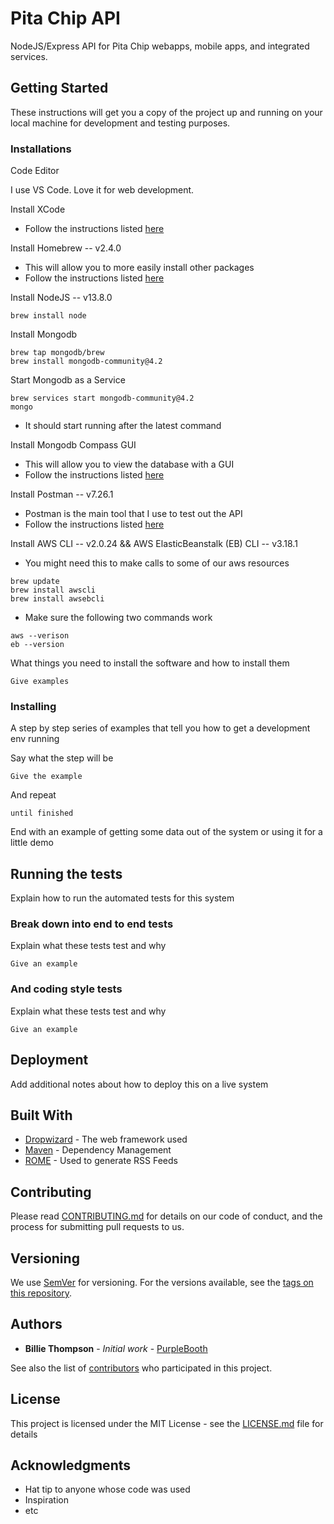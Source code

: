 # Pita Chip API

NodeJS/Express API for Pita Chip webapps, mobile apps, and integrated services.

## Getting Started

These instructions will get you a copy of the project up and running on your local machine for development and testing purposes.

### Installations

Code Editor

I use VS Code. Love it for web development.

Install XCode

- Follow the instructions listed [here](https://developer.apple.com/xcode/)

Install Homebrew -- v2.4.0

- This will allow you to more easily install other packages
- Follow the instructions listed [here](https://brew.sh/)

Install NodeJS -- v13.8.0

```
brew install node
```

Install Mongodb

```
brew tap mongodb/brew
brew install mongodb-community@4.2
```

Start Mongodb as a Service

```
brew services start mongodb-community@4.2
mongo
```

- It should start running after the latest command

Install Mongodb Compass GUI

- This will allow you to view the database with a GUI
- Follow the instructions listed [here](https://www.mongodb.com/products/compass)

Install Postman -- v7.26.1

- Postman is the main tool that I use to test out the API
- Follow the instructions listed [here](https://www.postman.com/downloads/)

Install AWS CLI -- v2.0.24 && AWS ElasticBeanstalk (EB) CLI -- v3.18.1

- You might need this to make calls to some of our aws resources

```
brew update
brew install awscli
brew install awsebcli
```

- Make sure the following two commands work

```
aws --verison
eb --version
```

What things you need to install the software and how to install them

```
Give examples
```

### Installing

A step by step series of examples that tell you how to get a development env running

Say what the step will be

```
Give the example
```

And repeat

```
until finished
```

End with an example of getting some data out of the system or using it for a little demo

## Running the tests

Explain how to run the automated tests for this system

### Break down into end to end tests

Explain what these tests test and why

```
Give an example
```

### And coding style tests

Explain what these tests test and why

```
Give an example
```

## Deployment

Add additional notes about how to deploy this on a live system

## Built With

- [Dropwizard](http://www.dropwizard.io/1.0.2/docs/) - The web framework used
- [Maven](https://maven.apache.org/) - Dependency Management
- [ROME](https://rometools.github.io/rome/) - Used to generate RSS Feeds

## Contributing

Please read [CONTRIBUTING.md](https://gist.github.com/PurpleBooth/b24679402957c63ec426) for details on our code of conduct, and the process for submitting pull requests to us.

## Versioning

We use [SemVer](http://semver.org/) for versioning. For the versions available, see the [tags on this repository](https://github.com/your/project/tags).

## Authors

- **Billie Thompson** - _Initial work_ - [PurpleBooth](https://github.com/PurpleBooth)

See also the list of [contributors](https://github.com/your/project/contributors) who participated in this project.

## License

This project is licensed under the MIT License - see the [LICENSE.md](LICENSE.md) file for details

## Acknowledgments

- Hat tip to anyone whose code was used
- Inspiration
- etc
